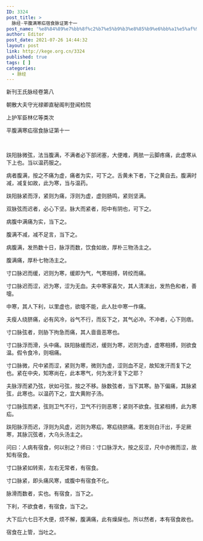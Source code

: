 ```yaml
---
ID: 3324
post_title: >
  脉经·平腹满寒疝宿食脉证第十一
post_name: '%e8%84%89%e7%bb%8f%c2%b7%e5%b9%b3%e8%85%b9%e6%bb%a1%e5%af%92%e7%96%9d%e5%ae%bf%e9%a3%9f%e8%84%89%e8%af%81%e7%ac%ac%e5%8d%81%e4%b8%80'
author: Editor
post_date: 2021-07-26 14:44:32
layout: post
link: http://kege.org.cn/3324
published: true
tags: [ ]
categories:
  - 脉经
---
```

新刊王氏脉经卷第八

朝散大夫守光禄卿直秘阁判登闻检院

上护军臣林亿等类次

平腹满寒疝宿食脉证第十一

&nbsp;
<p class="content">趺阳脉微弦，法当腹满，不满者必下部闭塞，大便难，两胠<span class="emphasis_small">一云脚</span>疼痛，此虚寒从下上也。当以温药服之。</p>
<p class="content">病者腹满，按之不痛为虚，痛者为实，可下之。舌黄未下者，下之黄自去。腹满时减，减复如故，此为寒，当与温药。</p>
<p class="content">趺阳脉紧而浮，紧则为痛，浮则为虚，虚则肠鸣，紧则坚满。</p>
<p class="content">双脉弦而迟者，必心下坚。脉大而紧者，阳中有阴也，可下之。</p>
<p class="content">病腹中满痛为实，当下之。</p>
<p class="content">腹满不减，减不足言，当下之。</p>
<p class="content">病腹满，发热数十日，脉浮而数，饮食如故，厚朴三物汤主之。</p>
<p class="content">腹满痛，厚朴七物汤主之。</p>
<p class="content">寸口脉迟而缓，迟则为寒，缓即为气，气寒相搏，转绞而痛。</p>
<p class="content">寸口脉迟而涩，迟为寒，涩为无血。夫中寒家喜欠，其人清涕出，发热色和者，善嚏。</p>
<p class="content">中寒，其人下利，以里虚也，欲嚏不能，此人肚中寒<span class="emphasis_small">一作痛。</span></p>
<p class="content">夫瘦人绕脐痛，必有风冷，谷气不行，而反下之，其气必冲。不冲者，心下则痞。</p>
<p class="content">寸口脉弦者，则胁下拘急而痛，其人啬啬恶寒也。</p>
<p class="content">寸口脉浮而滑，头中痛。趺阳脉缓而迟，缓则为寒，迟则为虚，虚寒相搏，则欲食温。假令食冷，则咽痛。</p>
<p class="content">寸口脉微，尺中紧而涩，紧则为寒，微则为虚，涩则血不足，故知发汗而复下之也。紧在中央，知寒尚在，此本寒气，何为发汗复下之耶？</p>
<p class="content">夫脉浮而紧乃弦，状如弓弦，按之不移。脉数弦者，当下其寒。胁下偏痛，其脉紧弦，此寒也。以温药下之，宜大黄附子汤。</p>
<p class="content">寸口脉弦而紧，弦则卫气不行，卫气不行则恶寒；紧则不欲食。弦紧相搏，此为寒疝。</p>
<p class="content">趺阳脉浮而迟，浮则为风虚，迟则为寒疝，寒疝绕脐痛。若发则白汗出，手足厥寒，其脉沉弦者，大乌头汤主之。</p>
<p class="content">问曰：人病有宿食，何以别之？师曰：寸口脉浮大，按之反涩，尺中亦微而涩，故知有宿食。</p>
<p class="content">寸口脉紧如转索，左右无常者，有宿食。</p>
<p class="content">寸口脉紧，即头痛风寒，或腹中有宿食不化。</p>
<p class="content">脉滑而数者，实也。有宿食，当下之。</p>
<p class="content">下利，不欲食者，有宿食，当下之。</p>
<p class="content">大下后六七日不大便，烦不解，腹满痛，此有燥屎也。所以然者，本有宿食故也。</p>
<p class="content">宿食在上管，当吐之。</p>